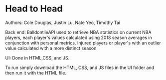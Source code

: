 # Head to Head
Authors: 
  Cole Douglas, Justin Lu, Nate Yeo, Timothy Tai

Back end:
  BalldontlieAPI used to retrieve NBA statistics on current NBA players, each player's
  values calculated using 2018 season averages in conjunction with personal metrics. Injured
  players or player's with an outlier value calculated with a more distinct season.
  
UI:
  Done in HTML,CSS, and JS.

To run simply download the HTML, CSS, and JS files in the UI folder and then run it with the HTML file.
